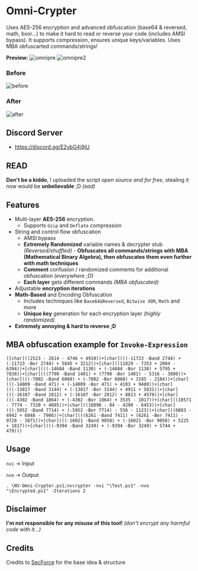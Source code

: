 # Omni-Crypter
Uses AES-256 encryption and advanced obfuscation (base64 &amp; reversed, math, bxor...) to make it hard to read or reverse your code (includes AMSI bypass). It supports compression, ensures unique keys/variables. Uses MBA obfuscarted commands/strings!

**Preview:**
![omnipre](https://github.com/5Noxi/Omni-Crypter/blob/main/NV-Omni1.png?raw=true)
![omnipre2](https://github.com/5Noxi/Omni-Crypter/blob/main/NV-Omni2.png?raw=true)
### Before
![before](https://github.com/5Noxi/Omni-Crypter/blob/main/Before.png?raw=true) 
### After
![after](https://github.com/5Noxi/Omni-Crypter/blob/main/After.png?raw=true)

## Discord Server 
- https://discord.gg/E2ybG4j9jU

## READ
**Don't be a kiddo**, I uploaded the script *open source and for free*, stealing it now would be **unbelievable** ;D *(sad)*

## Features
- Multi-layer **AES-256** encryption.
   - Supports `Gzip` and `Deflate` compression
- String and control flow obfuscation
   - AMSI bypass
   - **Extremely Randomized** variable names & decrypter stub *(Reversed/shuffled)* - **Obfuscates all commands/strings with MBA (Mathematical Binary Algebra), then obfuscates them even further with math techniques**
   - **Comment** confusion / randomized comments for additional obfuscation *(everywhere ;D)*
   - **Each layer** gets different commands *(MBA obfuscated)*
- Adjustable **encryption iterations**
- **Math-Based** and Encoding Obfuscation
   - Includes techniques like `Base64&Reversed`, `Bitwise XOR`, `Math` and more
   - **Unique key** generation for each encryption layer *(highly randomized)*
- **Extremely annoying & hard to reverse ;D**

## MBA obfuscation example for `Invoke-Expression`
```
([char]((2523 - 2614 - 4746 + 4910))+[char](((-11723 -Band 2744) + (-11723 -Bor 2744) + 5845 + 3212))+[char]((11829 - 7353 + 2004 - 6394))+[char](((-14684 -Band 1130) + (-14684 -Bor 1130) + 5795 + 7838))+[char](((7790 -Band 1401) + (7790 -Bor 1401) - 5316 - 3800))+[char](((-7002 -Band 6060) + (-7002 -Bor 6060) + 3195 - 2184))+[char](((-14009 -Band 471) + (-14009 -Bor 471) + 4103 + 9480))+[char](((-13817 -Band 3144) + (-13817 -Bor 3144) + 4911 + 5831))+[char](((-16107 -Band 2812) + (-16107 -Bor 2812) + 8813 + 4570))+[char](((-4302 -Band 1864) + (-4302 -Bor 1864) + 3535 - 1017))+[char]((10571 - 7774 - 7320 + 4605))+[char]((10896 - 84 - 4290 - 6453))+[char](((-5952 -Band 7714) + (-5952 -Bor 7714) - 556 - 1123))+[char]((6883 - 4942 + 6048 - 7906))+[char](((6261 -Band 7411) + (6261 -Bor 7411) - 9728 - 3871))+[char](((-16021 -Band 9058) + (-16021 -Bor 9058) + 5225 + 1817))+[char](((-9394 -Band 3249) + (-9394 -Bor 3249) + 5744 + 479)))
```

## Usage
`nvi` -> Input

`nvo` -> Output

`. \NV-Omni-Crypter.ps1;nvcrypter -nvi "\Test.ps1" -nvo "\Encrypted.ps1" -Iterations 2`

## Disclaimer
**I'm not responsible for any misuse of this tool!** *(don't encrypt any harmful code with it...)*

## Credits
Credits to [SecForce](https://x.com/SECFORCE_LTD) for the base idea & structure
